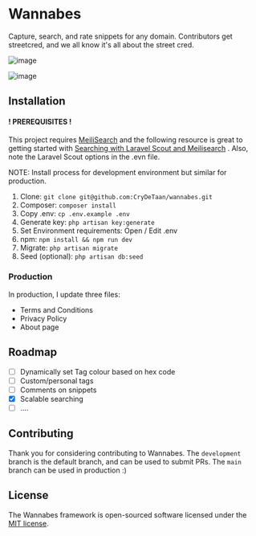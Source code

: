 # Wannabes

Capture, search, and rate snippets for any domain.
Contributors get streetcred, and we all know it's all about the street cred. 

![image](https://user-images.githubusercontent.com/11268952/122160447-dd9ded00-ce67-11eb-9877-59e608b4f014.png)

![image](https://user-images.githubusercontent.com/11268952/122160554-0b833180-ce68-11eb-84fb-b0fbc58ec79c.png)

## Installation

#### **! PREREQUISITES !**

This project requires [MeiliSearch](https://www.meilisearch.com/) and the following resource is great to getting started
with [Searching with Laravel Scout and Meilisearch](https://www.youtube.com/playlist?list=PLfdtiltiRHWFs6FzuopS4nvnF6SckL7TN)
. Also, note the Laravel Scout options in the .evn file.

NOTE: Install process for development environment but similar for production.
1. Clone: `git clone git@github.com:CryDeTaan/wannabes.git`
2. Composer: `composer install`
3. Copy .env: `cp .env.example .env`
4. Generate key: `php artisan key:generate`
5. Set Environment requirements: Open / Edit .env 
6. npm: `npm install && npm run dev`
7. Migrate:  `php artisan migrate`
8. Seed (optional): `php artisan db:seed`

### Production
In production, I update three files:

- Terms and Conditions
- Privacy Policy
- About page


## Roadmap
- [ ] Dynamically set Tag colour based on hex code
- [ ] Custom/personal tags
- [ ] Comments on snippets
- [x] Scalable searching
- [ ] ....

## Contributing
Thank you for considering contributing to Wannabes. The `development` branch is the default branch, and can be used to submit PRs.
The `main` branch can be used in production :)

## License

The Wannabes framework is open-sourced software licensed under the [MIT license](https://opensource.org/licenses/MIT).
